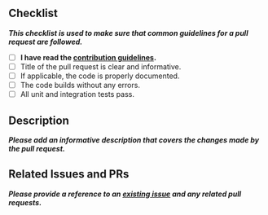 ## Checklist
***This checklist is used to make sure that common guidelines for a pull request are followed.***

- [ ] **I have read the [contribution guidelines](../blob/master/CONTRIBUTING.md).**
- [ ] Title of the pull request is clear and informative.
- [ ] If applicable, the code is properly documented.
- [ ] The code builds without any errors.
- [ ] All unit and integration tests pass.

## Description
***Please add an informative description that covers the changes made by the pull request.***

## Related Issues and PRs
***Please provide a reference to an [existing issue](https://github.com/CatalystCode/3DStreamingToolkit/issues) and any related pull requests.***
